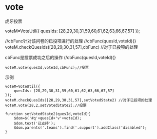 # vote
虎牙投票


voteM=VoteUtil({
		quesIds: [28,29,30,31,59,60,61,62,63,66,67,57]
	});
	
//cbFunc针对该问卷的已投项进行的处理
//cbFunc(quesId,voteId){}
	voteM.checkQuesIds([28,29,30,31,57],cbFunc)	//对于已投项的处理
	
	
cbFunc是投票成功之后的操作
//cbFunc(quesId,voteId){}

	voteM.vote(quesId,voteId,cbFunc);//投票
	
示例

	voteM=VoteUtil({
		quesIds: [28,29,30,31,59,60,61,62,63,66,67,57]
	});
	voteM.checkQuesIds([28,29,30,31,57],setVotedState2)	//对于已投项的处理
	voteM.vote(28,2,setVotedState2);//投票
	
	function setVotedState2(quesId,voteId){
		$dom=$('#q'+quesId+'v'+voteId);
		$dom.text('已支持');
		$dom.parents('.teams').find('.support').addClass('disabled');
	}
